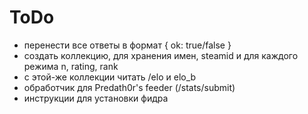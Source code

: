 # ToDo

* перенести все ответы в формат { ok: true/false }
* создать коллекцию, для хранения имен, steamid и для каждого режима n, rating, rank
* с этой-же коллекции читать /elo и elo_b
* обработчик для Predath0r's feeder (/stats/submit)
* инструкции для установки фидра
